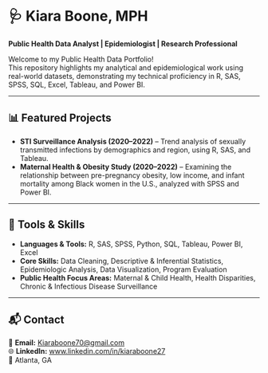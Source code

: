 # 🩺 Kiara Boone, MPH
**Public Health Data Analyst | Epidemiologist | Research Professional**

Welcome to my Public Health Data Portfolio!  
This repository highlights my analytical and epidemiological work using real-world datasets, demonstrating my technical proficiency in R, SAS, SPSS, SQL, Excel, Tableau, and Power BI.

---

## 📊 Featured Projects
- **STI Surveillance Analysis (2020–2022)** – Trend analysis of sexually transmitted infections by demographics and region, using R, SAS, and Tableau.  
- **Maternal Health & Obesity Study (2020–2022)** – Examining the relationship between pre-pregnancy obesity, low income, and infant mortality among Black women in the U.S., analyzed with SPSS and Power BI.

---

## 🧩 Tools & Skills
- **Languages & Tools:** R, SAS, SPSS, Python, SQL, Tableau, Power BI, Excel  
- **Core Skills:** Data Cleaning, Descriptive & Inferential Statistics, Epidemiologic Analysis, Data Visualization, Program Evaluation  
- **Public Health Focus Areas:** Maternal & Child Health, Health Disparities, Chronic & Infectious Disease Surveillance  

---

## 📬 Contact
📧 **Email:** Kiaraboone70@gmail.com  
🌐 **LinkedIn:** www.linkedin.com/in/kiaraboone27  
📍 Atlanta, GA  
